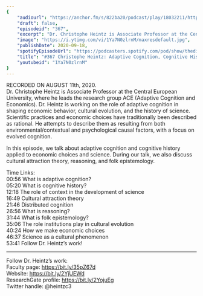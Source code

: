 ```yaml
---
{
	"audiourl": "https://anchor.fm/s/822ba20/podcast/play/18032211/https%3A%2F%2Fd3ctxlq1ktw2nl.cloudfront.net%2Fstaging%2F2020-7-14%2F2785febc-e107-68dc-9eeb-e8e05996b3b2.m4a",
	"draft": false,
	"episodeid": "367",
	"excerpt": "Dr. Christophe Heintz is Associate Professor at the Central European University, where he leads the research group ACE (Adaptive Cognition and Economics). Dr. Heintz is working on the role of adaptive cognition in shaping economic behavior, cultural evolution, and the history of science. Scientific practices and economic choices have traditionally been described as rational. He attempts to describe them as resulting from both environmental/contextual and psychological causal factors, with a focus on evolved cognition.",
	"image": "https://i.ytimg.com/vi/1Ya7N0zlrnM/maxresdefault.jpg",
	"publishDate": 2020-09-18,
	"spotifyEpisodeUrl": "https://podcasters.spotify.com/pod/show/thedissenter/episodes/367-Christophe-Heintz-Adaptive-Cognition--Cognitive-History--and-Science-ei4q4j",
	"title": "#367 Christophe Heintz: Adaptive Cognition, Cognitive History, and Science",
	"youtubeid": "1Ya7N0zlrnM"
}
---
```

RECORDED ON AUGUST 11th, 2020.  
Dr. Christophe Heintz is Associate Professor at the Central European University, where he leads the research group ACE (Adaptive Cognition and Economics). Dr. Heintz is working on the role of adaptive cognition in shaping economic behavior, cultural evolution, and the history of science. Scientific practices and economic choices have traditionally been described as rational. He attempts to describe them as resulting from both environmental/contextual and psychological causal factors, with a focus on evolved cognition.

In this episode, we talk about adaptive cognition and cognitive history applied to economic choices and science. During our talk, we also discuss cultural attraction theory, reasoning, and folk epistemology.

Time Links:  
<time>00:56</time> What is adaptive cognition?  
<time>05:20</time> What is cognitive history?  
<time>12:18</time> The role of context in the development of science  
<time>16:49</time> Cultural attraction theory  
<time>21:46</time> Distributed cognition  
<time>26:56</time> What is reasoning?  
<time>31:44</time> What is folk epistemology?  
<time>35:06</time> The role institutions play in cultural evolution  
<time>40:24</time> How we make economic choices  
<time>46:37</time> Science as a cultural phenomenon  
<time>53:41</time> Follow Dr. Heintz’s work!

---

Follow Dr. Heintz’s work:  
Faculty page: https://bit.ly/35pZ67d  
Website: https://bit.ly/2YjUEWd  
ResearchGate profile: https://bit.ly/2YojuEg  
Twitter handle: @heintzc3
